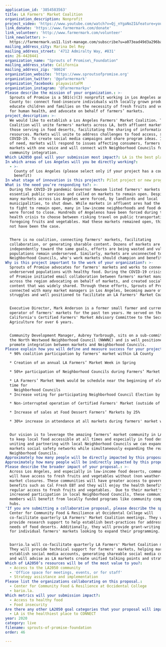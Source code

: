 ```yaml
---
application_id: '3854583563'
title: LA Farmers' Market Coalition
organization_description: Nonprofit
project_video: 'https://www.youtube.com/watch?v=Qj_nYgaNo2I&feature=youtu.be'
link_donate: 'https://www.farmermark.com/donate'
link_volunteer: 'http://www.farmermark.com/volunteer'
link_newsletter: >-
  https://farmermark.us11.list-manage.com/subscribe?u=a073ead49d3a296bae9397304&id=da59a90966
mailing_address_city: Marina Del Rey
mailing_address_street: '4712 Admiralty Way, #831'
ein: 26-4428441
organization_name: "Sprouts of Promise\_Foundation"
mailing_address_state: California
mailing_address_zip: '90024'
organization_website: 'https://www.sproutsofpromise.org'
organization_twitter: '@gofarmermark'
organization_facebook: playavistaFM
organization_instagram: '@farmermarkpv'
Please describe the mission of your organization.: >-
  Sprouts of Promise is a 501(c)(3) nonprofit working in Los Angeles and Orange
  County to: connect food-insecure individuals with locally grown produce,
  educate children and families on the necessity of fresh fruits and vegetables
  for human health, and advocate on behalf of farmers’ markets. 
project_description: >-
  We would like to establish a Los Angeles Farmers' Market Coalition. This
  Coalition will unite farmers' markets across LA, both affluent markets and
  those serving in food deserts, facilitating the sharing of information and
  resources. Markets will unite to address challenges to food access, such as
  COVID-19. To create social media campaigns and share program ideas. In times
  of need, markets will respond to issues affecting consumers, farmers and
  markets with one voice and will connect with Neighborhood Councils for greater
  community integration.
Which LA2050 goal will your submission most impact?: LA is the best place to LIVE
In which areas of Los Angeles will you be directly working?:
  - >-
    County of Los Angeles (please select only if your project has a countywide
    benefit)
In what stage of innovation is this project?: Pilot project or new program (testing or implementing a new idea)
What is the need you’re responding to?: >-
  During the COVID-19 pandemic Governor Newsom listed farmers' markets as
  essential public services and called on markets to remain open. Despite this,
  many markets across Los Angeles were forced, by landlords and local
  municipalities, to shut down. While markets in affluent ares had the resources
  to fight to remain open, many in low-income neighborhoods and food deserts
  were forced to close. Hundreds of Angelenos have been forced during this
  health crisis to choose between risking travel on public transportation, or
  foregoing fruits and vegetables. Had these markets remained open, this would
  not have been the case. 


  There is no coalition, connecting farmers' markets, facilitating
  collaboration, or generating sharable content. Dozens of markets are working
  independently toward the same goals, efforts are being wasted and vulnerable
  populations remain underserved. Similarly, markets are unconnected to their
  Neighborhood Councils, who's work markets should champion and benefit from.
Why is this project important to the work of your organization?: >-
  Sprouts of Promise advocates for farmers' markets and works to connect
  underserved populations with healthy food. During the COVID-19 crisis, Sprouts
  of Promise initiated email collaboration between farmers' market managers
  across the region advocating on behalf of markets, and created social media
  content that was widely shared. Through these efforts, Sprouts of Promise
  connected with many market managers in Los Angeles, becoming aware of their
  struggles and well positioned to facilitate an LA Farmers' Market Coalition.


  Executive Director, Mark Anderson is a former small farmer and current
  operator of farmers' markets for the past ten years. He served on the State of
  California's Certified Farmers' Market Advisory Committee to the Secretary of
  Agriculture for over 6 years.


  Community Development Manager, Aubrey Yarbrough, sits on a sub-committee of
  the North Westwood Neighborhood Council (NWWNC) and is well positioned to
  promote integration between markets and Neighborhood Councils.
Please explain how you will define and measure success for your project.: >
  * 90% coalition participation by farmers’ market within LA County

  * Creation of an annual LA Farmers’ Market Week in Spring

  * 50%+ participation of Neighborhood Councils during Farmers’ Market Week

  * LA Farmers’ Market Week would be schedule near the beginning of election
  time for 
    Neighborhood Councils 
  * Increase voting for participating Neighborhood Council Election by 300%

  * Non-interrupted operation of Certified Farmers' Market (outside of weather)

  * Increase of sales at Food Dessert Farmers’ Markets by 25%

  * 30%+ increase in attendance at all markets during farmers' market week


  Our vision is to leverage the amazing farmers’ market community in LA County
  to keep local food accessible at all times and especially in food desserts. By
  uniting and partnering with local Neighborhood Councils we can expand farmers'
  markets social safety networks while simultaneously expanding the reach of
  Neighborhood Councils.
Approximately how many people will be directly impacted by this proposal?: '300'
Approximately how many people will be indirectly impacted by this proposal?: '10000'
Please describe the broader impact of your proposal.: >-
  Across Los Angeles, and especially in low-income food deserts, communities
  will have access to fresh fruits and vegetables without (non weather-related)
  market closures. These communities will have greater access to government
  benefits such as Cal Fresh EBT and they will enjoy the health benefits of
  regular access to fresh fruits and vegetables.  Due to their market's
  increased participation in local Neighborhood Councils, these community
  members will benefit from locally funded programs like community compost
  hubs. 
'If you are submitting a collaborative proposal, please describe the specific role of partner organizations in the project.': >-
  Center for Community Food & Resilience at Occidental College will
  co-facilitate quarterly LA Farmers' Market Coalition meetings. They will also
  provide research support to help establish best-practices for addressing the
  needs of food deserts. Additionally, they will provide grant-writing support
  for individual farmers' markets looking to expand their programming.


  barrio.la will co-facilitate quarterly LA Farmers' Market Coalition meetings.
  They will provide technical support for farmers' markets, helping markets
  establish social media accounts, generating shareable social media content,
  and will advise as LA markets create unified talking points and strategies. 
Which of LA2050’s resources will be of the most value to you?:
  - Access to the LA2050 community
  - 'Office space for meetings, events, or for staff'
  - Strategy assistance and implementation
Please list the organizations collaborating on this proposal.:
  - Center for Community Food & Resilience at Occidental College
  - bario.la.
Which metrics will your submission impact?:
  - Access to healthy food
  - Food insecurity
Are there any other LA2050 goal categories that your proposal will impact?:
  - LA is the healthiest place to CONNECT
year: 2020
category: live
filename: sprouts-of-promise-foundation
order: 46

---
```

